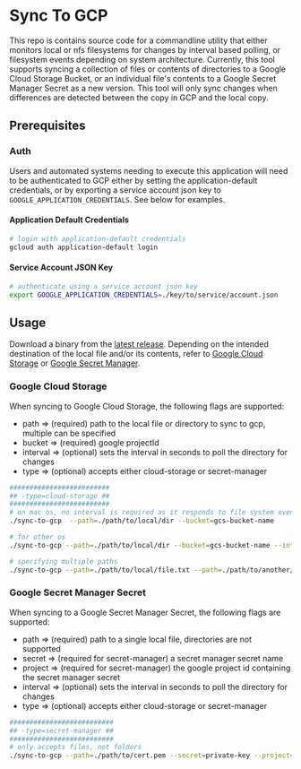 # Sync To GCP

This repo is contains source code for a commandline utility that either monitors local or nfs filesystems for changes by interval based polling, or filesystem events depending on system architecture. Currently, this tool supports syncing a collection of files or contents of directories to a Google Cloud Storage Bucket, or an individual file's contents to a Google Secret Manager Secret as a new version. This tool will only sync changes when differences are detected between the copy in GCP and the local copy.

## Prerequisites

### Auth

Users and automated systems needing to execute this application will need to be authenticated to GCP either by setting the application-default credentials, or by exporting a service account json key to `GOOGLE_APPLICATION_CREDENTIALS`. See below for examples.

#### Application Default Credentials

```bash
# login with application-default credentials
gcloud auth application-default login
```

#### Service Account JSON Key

```bash
# authenticate using a service account json key
export GOOGLE_APPLICATION_CREDENTIALS=./key/to/service/account.json
```

## Usage

Download a binary from the [latest release](https://github.com/ammilam/sync-to-gcp/releases/tag/latest). Depending on the intended destination of the local file and/or its contents, refer to [Google Cloud Storage](#google-cloud-storage) or [Google Secret Manager](#google-secret-manager-secret).

### Google Cloud Storage

When syncing to Google Cloud Storage, the following flags are supported:

- path => (required) path to the local file or directory to sync to gcp, multiple can be specified
- bucket => (required) google projectId
- interval => (optional) sets the interval in seconds to poll the directory for changes
- type => (optional) accepts either cloud-storage or secret-manager

```bash
#########################
## -type=cloud-storage ##
#########################
# on mac os, no interval is required as it responds to file system events
./sync-to-gcp  --path=./path/to/local/dir --bucket=gcs-bucket-name

# for other os
./sync-to-gcp --path=./path/to/local/dir --bucket=gcs-bucket-name --interval=900

# specifying multiple paths
./sync-to-gcp --path=./path/to/local/file.txt --path=./path/to/another/file.txt --bucket=gcs-bucket-name --interval=900

```

### Google Secret Manager Secret

When syncing to a Google Secret Manager Secret, the following flags are supported:

- path => (required) path to a single local file, directories are not supported
- secret => (required for secret-manager) a secret manager secret name
- project => (required for secret-manager) the google project id containing the secret manager secret
- interval => (optional) sets the interval in seconds to poll the directory for changes
- type => (optional) accepts either cloud-storage or secret-manager

```bash
##########################
## -type=secret-manager ##
##########################
# only accepts files, not folders
./sync-to-gcp --path=./path/to/cert.pem --secret=private-key --project=a-gcp-project-1234
```

